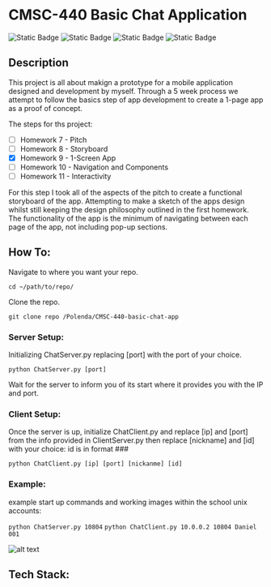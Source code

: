 # CMSC-440 Basic Chat Application
![Static Badge](https://img.shields.io/badge/build-passing-brightgreen) ![Static Badge](https://img.shields.io/badge/AI-NO-blue)
![Static Badge](https://img.shields.io/badge/contributors-myself-orange) ![Static Badge](https://img.shields.io/badge/elapsed-7hr-white)

## Description

This project is all about makign a prototype for a mobile application designed and development by myself. Through a 5 week process we attempt to follow the basics step of app development to create a 1-page app as a proof of concept.

The steps for ths project:

- [ ] Homework 7 - Pitch
- [ ] Homework 8 - Storyboard
- [X] Homework 9 - 1-Screen App
- [ ] Homework 10 - Navigation and Components
- [ ] Homework 11 - Interactivity

For this step I took all of the aspects of the pitch to create a functional storyboard of the app. Attempting to make a sketch of the apps design whilst still keeping the design philosophy outlined in the first homework. The functionality of the app is the minimum of navigating between each page of the app, not including pop-up sections.

## How To:

Navigate to where you want your repo.

``` cd ~/path/to/repo/ ```

Clone the repo.

``` git clone repo /Polenda/CMSC-440-basic-chat-app ```

### Server Setup:

Initializing ChatServer.py replacing [port] with the port of your choice.

``` python ChatServer.py [port] ```

Wait for the server to inform you of its start where it provides you with the IP and port.

### Client Setup:

Once the server is up, initialize ChatClient.py and replace [ip] and [port] from the info provided in ClientServer.py then replace [nickname] and [id] with your choice: id is in format ###

``` python ChatClient.py [ip] [port] [nickanme] [id] ```

### Example:

example start up commands and working images within the school unix accounts:

``` python ChatServer.py 10804 ```
``` python ChatClient.py 10.0.0.2 10804 Daniel 001 ```

![alt text](assets/temp.png)

## Tech Stack:


